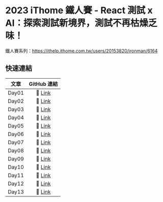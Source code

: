 # 2023 iThome 鐵人賽 - React 測試 x AI：探索測試新境界，測試不再枯燥乏味！

鐵人賽系列：https://ithelp.ithome.com.tw/users/20153820/ironman/6164

## 快速連結

| 文章  |                             GitHub 連結                             |
| :---: | :-----------------------------------------------------------------: |
| Day01 | 🔗 [Link](https://github.com/Jim876633/ithome-2023/tree/main/day1)  |
| Day02 | 🔗 [Link](https://github.com/Jim876633/ithome-2023/tree/main/day2)  |
| Day03 | 🔗 [Link](https://github.com/Jim876633/ithome-2023/tree/main/day3)  |
| Day04 | 🔗 [Link](https://github.com/Jim876633/ithome-2023/tree/main/day4)  |
| Day05 | 🔗 [Link](https://github.com/Jim876633/ithome-2023/tree/main/day5)  |
| Day06 | 🔗 [Link](https://github.com/Jim876633/ithome-2023/tree/main/day6)  |
| Day07 | 🔗 [Link](https://github.com/Jim876633/ithome-2023/tree/main/day7)  |
| Day08 | 🔗 [Link](https://github.com/Jim876633/ithome-2023/tree/main/day8)  |
| Day09 | 🔗 [Link](https://github.com/Jim876633/ithome-2023/tree/main/day9)  |
| Day10 | 🔗 [Link](https://github.com/Jim876633/ithome-2023/tree/main/day10) |
| Day11 | 🔗 [Link](https://github.com/Jim876633/ithome-2023/tree/main/day11) |
| Day12 | 🔗 [Link](https://github.com/Jim876633/ithome-2023/tree/main/day12) |
| Day13 | 🔗 [Link](https://github.com/Jim876633/ithome-2023/tree/main/day13) |
